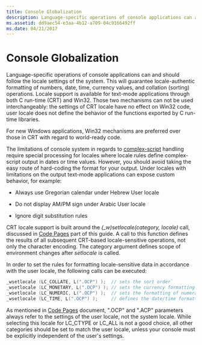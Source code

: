 ```yaml
---
title: Console Globalization
description: Language-specific operations of console applications can and should follow the locale settings of the system.
ms.assetid: dd9aec54-e3aa-4b12-a709-04c9166492ff
ms.date: 04/21/2017
---
```

# Console Globalization

Language-specific operations of console applications can and should follow the locale settings of the system. This will guarantee locale-authentic formatting of numbers, date, time, currency values, and collation (sorting) operations. Locale support is available for text-mode applications through both C run-time (CRT) and Win32. Those two mechanisms can not be used interchangeably: the settings of CRT locale have no effect on Win32 code, user locale does not define the behavior of the functions exported by C run-time libraries.

For new Windows applications, Win32 mechanisms are preferred over those in CRT with regard to world-ready code.

The limitations of console system in regards to [complex-script](mirroring.md) handling require special processing for locales where locale rules define complex-script output in dates or time values. However, you should avoid taking the easy route of hard-coding the format for your output. Under locales with limitations on the output text-mode applications can expose custom behavior, for example:

-   Always use Gregorian calendar under Hebrew User locale

-   Do not display AM/PM sign under Arabic User locale

-   Ignore digit substitution rules

CRT locale support is built around the *(\_w)setlocale(category, locale)* call, discussed in [Code Pages](../encoding/code-pages.md) part of this guide. A call to this function defines the results of all subsequent CRT-based locale-sensitive operations, not only the character encoding. The category argument defines scope of environment changes after *setlocale* is called.

In order to set the rules for formatting locale-sensitive data in accordance with the user locale, the following calls can be executed:

```C++
_wsetlocale (LC_COLLATE, L(".OCP") );  // sets the sort order`
_wsetlocale (LC_MONETARY, L(".OCP") ); // sets the currency formatting rules`
_wsetlocale (LC_NUMERIC, L(".OCP") );  // sets the formatting of numerals`
_wsetlocale (LC_TIME, L(".OCP") );     // defines the date/time formatting`
```

As mentioned in [Code Pages](../encoding/code-pages.md) document, ".OCP" and ".ACP" parameters always refer to the settings of the user locale, not the system locale. While selecting this locale for LC\_CTYPE or LC\_ALL is not a good choice, all other categories should be set to match the user locale, unless your console must be explicitly independent of the user's settings.